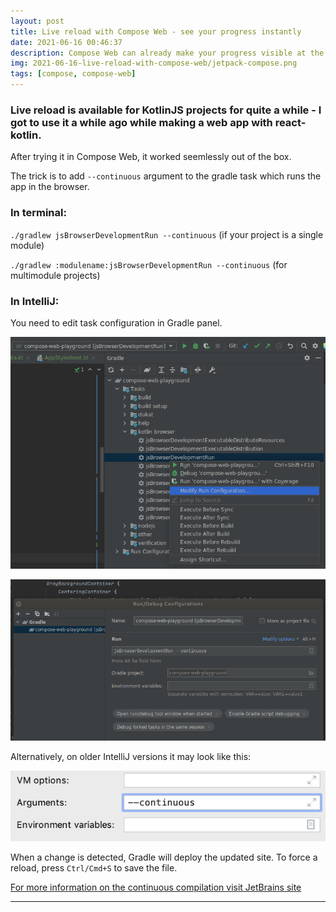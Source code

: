 ```yaml
---
layout: post
title: Live reload with Compose Web - see your progress instantly
date: 2021-06-16 00:46:37
description: Compose Web can already make your progress visible at the moment of writing
img: 2021-06-16-live-reload-with-compose-web/jetpack-compose.png
tags: [compose, compose-web]
---
```


### Live reload is available for KotlinJS projects for quite a while - I got to use it a while ago while making a web app with react-kotlin.

After trying it in Compose Web, it worked seemlessly out of the box.

The trick is to add `--continuous` argument to the gradle task which runs the app in the browser.

### In terminal:

`./gradlew jsBrowserDevelopmentRun --continuous` (if your project is a single module)

`./gradlew :modulename:jsBrowserDevelopmentRun --continuous` (for multimodule projects)

### In IntelliJ:

You need to edit task configuration in Gradle panel.

![Gradle panel screenshot](/assets/img/2021-06-16-live-reload-with-compose-web/gradle-panel.png)

![Edit configuration screenshot](/assets/img/2021-06-16-live-reload-with-compose-web/edit-configuration.png)

Alternatively, on older IntelliJ versions it may look like this:

![Old intellij screenshot](/assets/img/2021-06-16-live-reload-with-compose-web/old-intellij.png)

When a change is detected, Gradle will deploy the updated site. To force a reload, press `Ctrl/Cmd+S` to save the file.

[For more information on the continuous compilation visit JetBrains site](https://kotlinlang.org/docs/dev-server-continuous-compilation.html)

---